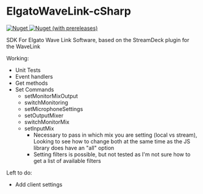 # ElgatoWaveLink-cSharp
[![Nuget](https://img.shields.io/nuget/v/elgatowavesdk)](https://www.nuget.org/packages/ElgatoWaveSDK/ "![Nuget](https://img.shields.io/nuget/v/elgatowavesdk)")[ ![Nuget (with prereleases)](https://img.shields.io/nuget/vpre/elgatowavesdk)](https://www.nuget.org/packages/ElgatoWaveSDK/ " ![Nuget (with prereleases)](https://img.shields.io/nuget/vpre/elgatowavesdk)")

SDK For Elgato Wave Link Software, based on the StreamDeck plugin for the WaveLink

Working:
- Unit Tests
- Event handlers
- Get methods
- Set Commands
  - setMonitorMixOutput
  - switchMonitoring
  - setMicrophoneSettings
  - setOutputMixer
  - switchMonitorMix
  - setInputMix 
    - Necessary to pass in which mix you are setting (local vs stream), Looking to see how to change both at the same time as the JS library does have an "all" option
    - Setting filters is possible, but not tested as I'm not sure how to get a list of available filters

Left to do:
- Add client settings
